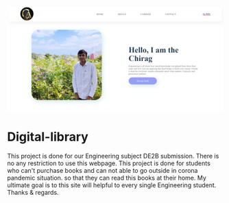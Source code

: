 <img src="thumbnails/chiragportfolio.jpg">

# Digital-library
This project is done for our Engineering subject DE2B submission. There is no any restriction to use this webpage. This project is done for students who can't purchase books and can not able to go outside in corona pandemic situation. so that they can read this books at their home. My ultimate goal is to this site will helpful to every single Engineering student. Thanks & regards. 
